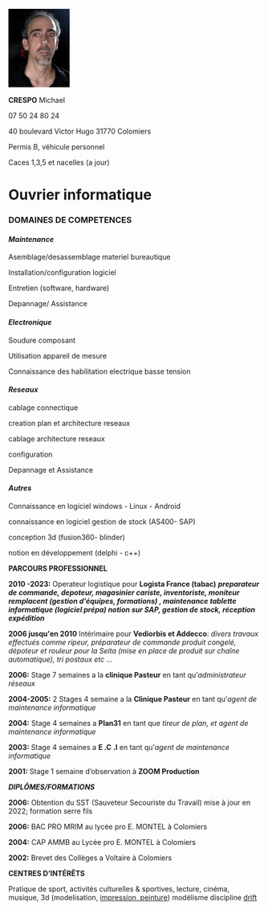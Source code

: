 ![photo profil](https://github.com/michaelc31/quest-markdown/blob/main/photo%20cv.jpg?raw=true) 

**CRESPO** Michael 

07 50 24 80 24

40 boulevard Victor Hugo 31770 Colomiers

Permis B, véhicule personnel

Caces 1,3,5 et nacelles (a jour)

# **Ouvrier informatique**

### **DOMAINES DE COMPETENCES**

#### ***Maintenance***	

Asemblage/desassemblage materiel bureautique	

Installation/configuration logiciel	

Entretien (software, hardware)	

Depannage/ Assistance

#### ***Electronique***

Soudure composant

Utilisation appareil de mesure

Connaissance des habilitation electrique basse tension

#### ***Reseaux***     

cablage connectique		

creation plan et architecture reseaux    

cablage architecture reseaux		

configuration					

Depannage et Assistance	

#### ***Autres***

Connaissance en logiciel windows - Linux - Android

connaissance en logiciel gestion de stock (AS400- SAP)

conception 3d (fusion360- blinder)

notion en développement (delphi - c++)


**PARCOURS PROFESSIONNEL**	

**2010 -2023:** Operateur logistique pour **Logista France (tabac)** ***preparateur de commande, depoteur, magasinier cariste, inventoriste, moniteur remplacent (gestion d'équipes, formations) , maintenance tablette informatique (logiciel prépa)
notion sur SAP, gestion de stock, réception expédition***

**2006 jusqu'en 2010** Intérimaire pour **Vediorbis et Addecco**: _divers travaux effectués comme ripeur, préparateur de commande produit congelé, dépoteur et rouleur pour la Seita (mise en place de produit sur chaîne automatique), tri postaux etc ..._

**2006:** Stage 7 semaines a la **clinique Pasteur** en tant qu’_administrateur réseaux_

**2004-2005:** 2 Stages 4 semaine a la **Clinique Pasteur** en tant qu’_agent de maintenance informatique_

**2004:** Stage  4 semaines a **Plan31** en tant que _tireur de plan, et agent de maintenance informatique_

**2003:** Stage 4 semaines a **E .C .I**  en tant qu’_agent de maintenance informatique_

**2001:** Stage 1 semaine d’observation à **ZOOM Production**

***DIPLÔMES/FORMATIONS***

**2006:** Obtention du SST (Sauveteur Secouriste du Travail) mise à jour en 2022; formation serre fils

**2006:** BAC PRO MRIM  au lycée pro E. MONTEL à Colomiers

**2004:** CAP AMMB au Lycée pro E. MONTEL à Colomiers

**2002:** Brevet des Collèges a Voltaire à Colomiers

**CENTRES D’INTÉRÊTS**

Pratique de sport, activités culturelles & sportives, lecture, cinéma, musique, 3d (modelisation, [impression, peinture](https://photos.google.com/album/AF1QipMBQQmpXK2I8sovxxnCIe4t-tUe9lW1IyPAEr-7))
modélisme discipline [drift](https://youtu.be/ygZifMxCoAY)
